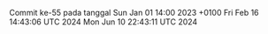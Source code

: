 Commit ke-55 pada tanggal Sun Jan 01 14:00 2023 +0100
Fri Feb 16 14:43:06 UTC 2024
Mon Jun 10 22:43:11 UTC 2024
